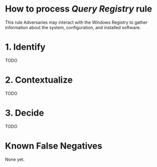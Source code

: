 # How to process *Query Registry* rule
This rule Adversaries may interact with the Windows Registry to gather information about the system, configuration, and installed software.

# 1. Identify
TODO

# 2. Contextualize
TODO

# 3. Decide
TODO

# Known False Negatives
None yet.
